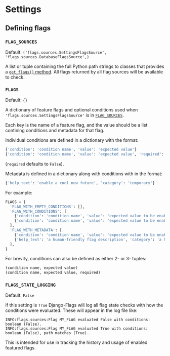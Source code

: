 # Settings

## Defining flags

### `FLAG_SOURCES`

Default: `('flags.sources.SettingsFlagsSource', 'flags.sources.DatabaseFlagsSource',)`

A list or tuple containing the full Python path strings to classes that provides a [`get_flags()` method](../api/sources/#flag-sources). All flags returned by all flag sources will be available to check.

### `FLAGS`

Default: `{}`

A dictionary of feature flags and optional conditions used when `'flags.sources.SettingsFlagsSource'` is in [`FLAG_SOURCES`](#flag_sources).

Each key is the name of a feature flag, and the value should be a list contining conditions and metadata for that flag.

Individual conditions are defined in a dictionary with the format:

```python
{'condition': 'condition name', 'value': 'expected value'}
{'condition': 'condition name', 'value': 'expected value', 'required': True}
``` 

(`required` defaults to `False`).

Metadata is defined in a dictionary along with conditions with in the format:

```python
{'help_text': 'enable a cool new future', 'category': 'temporary'}
```

For example:

```python
FLAGS = {
  'FLAG_WITH_EMPTY_CONDITIONS': [],
  'FLAG_WITH_CONDITIONS': [
    {'condition': 'condition name', 'value': 'expected value to be enabled'},
    {'condition': 'condition name', 'value': 'expected value to be enabled', 'required': True},
  ],
  'FLAG_WITH_METADATA': [
    {'condition': 'condition name', 'value': 'expected value to be enabled'},
    {'help_text': 'a human-friendly flag description', 'category': 'a human-friendly category'},
  ],
}
```

For brevity, conditions can also be defined as either 2- or 3- tuples:

```python
(condition name, expected value)
(condition name, expected value, required)
```

### `FLAGS_STATE_LOGGING`

Default: `False`

If this setting is `True` Django-Flags will log all flag state checks with how the conditions were evaluated. These will appear in the log file like:

```
INFO:flags.sources:Flag MY_FLAG evaluated False with conditions: boolean (False).
INFO:flags.sources:Flag MY_FLAG evaluated True with conditions: boolean (False), path matches (True).
```

This is intended for use in tracking the history and usage of enabled featured flags.
